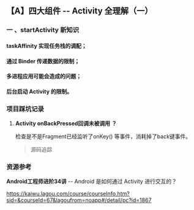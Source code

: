 ## 【A】四大组件 -- Activity 全理解（一）



### 一 、startActivity 新知识

#### taskAffinity 实现任务栈的调配；

#### 通过 Binder 传递数据的限制；

#### 多进程应用可能会造成的问题；

#### 后台启动 Activity 的限制。





### 项目踩坑记录

1. **Activity onBackPressed回调未被调用 ？**

   检查是不是Fragment已经监听了onKey() 等事件，消耗掉了back键事件。

   > 源码追踪



### 资源参考

 **Android工程师进阶34讲** -- Android 是如何通过 Activity 进行交互的？

https://kaiwu.lagou.com/course/courseInfo.htm?sid=&courseId=67&lagoufrom=noapp#/detail/pc?id=1867